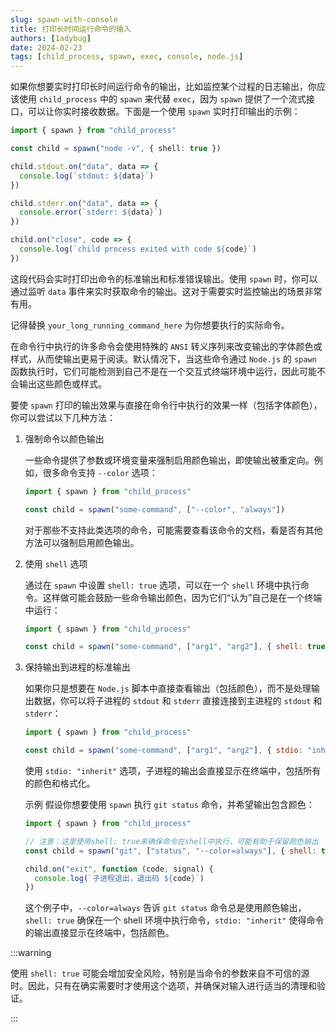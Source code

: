 ```yaml
---
slug: spawn-with-console
title: 打印长时间运行命令的输入
authors: [1adybug]
date: 2024-02-23
tags: [child_process, spawn, exec, console, node.js]
---
```


如果你想要实时打印长时间运行命令的输出，比如监控某个过程的日志输出，你应该使用 `child_process` 中的 `spawn` 来代替 `exec`，因为 `spawn` 提供了一个流式接口，可以让你实时接收数据。下面是一个使用 `spawn` 实时打印输出的示例：

```ts
import { spawn } from "child_process"

const child = spawn("node -v", { shell: true })

child.stdout.on("data", data => {
  console.log(`stdout: ${data}`)
})

child.stderr.on("data", data => {
  console.error(`stderr: ${data}`)
})

child.on("close", code => {
  console.log(`child process exited with code ${code}`)
})
```

这段代码会实时打印出命令的标准输出和标准错误输出。使用 `spawn` 时，你可以通过监听 `data` 事件来实时获取命令的输出。这对于需要实时监控输出的场景非常有用。

记得替换 `your_long_running_command_here` 为你想要执行的实际命令。

在命令行中执行的许多命令会使用特殊的 `ANSI` 转义序列来改变输出的字体颜色或样式，从而使输出更易于阅读。默认情况下，当这些命令通过 `Node.js` 的 `spawn` 函数执行时，它们可能检测到自己不是在一个交互式终端环境中运行，因此可能不会输出这些颜色或样式。

要使 `spawn` 打印的输出效果与直接在命令行中执行的效果一样（包括字体颜色），你可以尝试以下几种方法：

1. 强制命令以颜色输出

   一些命令提供了参数或环境变量来强制启用颜色输出，即使输出被重定向。例如，很多命令支持 `--color` 选项：

   ```js
   import { spawn } from "child_process"

   const child = spawn("some-command", ["--color", "always"])
   ```

   对于那些不支持此类选项的命令，可能需要查看该命令的文档，看是否有其他方法可以强制启用颜色输出。

2. 使用 `shell` 选项

   通过在 `spawn` 中设置 `shell: true` 选项，可以在一个 `shell` 环境中执行命令。这样做可能会鼓励一些命令输出颜色，因为它们“认为”自己是在一个终端中运行：

   ```js
   import { spawn } from "child_process"

   const child = spawn("some-command", ["arg1", "arg2"], { shell: true })
   ```

3. 保持输出到进程的标准输出

   如果你只是想要在 `Node.js` 脚本中直接查看输出（包括颜色），而不是处理输出数据，你可以将子进程的 `stdout` 和 `stderr` 直接连接到主进程的 `stdout` 和 `stderr`：

   ```js
   import { spawn } from "child_process"

   const child = spawn("some-command", ["arg1", "arg2"], { stdio: "inherit" })
   ```

   使用 `stdio: "inherit"` 选项，子进程的输出会直接显示在终端中，包括所有的颜色和格式化。

   示例
   假设你想要使用 `spawn` 执行 `git status` 命令，并希望输出包含颜色：

   ```js
   import { spawn } from "child_process"

   // 注意：这里使用shell: true来确保命令在shell中执行，可能有助于保留颜色输出
   const child = spawn("git", ["status", "--color=always"], { shell: true, stdio: "inherit" })

   child.on("exit", function (code, signal) {
     console.log(`子进程退出，退出码 ${code}`)
   })
   ```

   这个例子中，`--color=always` 告诉 `git status` 命令总是使用颜色输出，`shell: true` 确保在一个 shell 环境中执行命令，`stdio: "inherit"` 使得命令的输出直接显示在终端中，包括颜色。

:::warning

使用 `shell: true` 可能会增加安全风险，特别是当命令的参数来自不可信的源时。因此，只有在确实需要时才使用这个选项，并确保对输入进行适当的清理和验证。

:::
